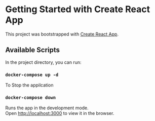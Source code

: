 # Getting Started with Create React App

This project was bootstrapped with [Create React App](https://github.com/facebook/create-react-app).

## Available Scripts

In the project directory, you can run:

### `docker-compose up -d`

To Stop the appilcation 

### `docker-compose down`


Runs the app in the development mode.\
Open [http://localhost:3000](http://localhost:3000) to view it in the browser.

